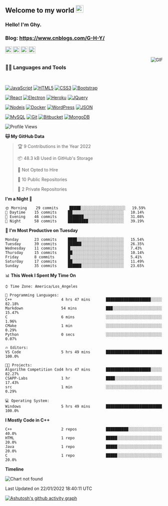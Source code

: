
## Welcome to my world <img src="https://github.com/TheDudeThatCode/TheDudeThatCode/blob/master/Assets/Earth.gif" width="24px">

### Hello! I'm Ghy.

### Blog: https://www.cnblogs.com/G-H-Y/

<a href="https://twitter.com/dhanani_brijesh">
  <img align="left" alt="Brijesh Dhanani | Twitter" width="22px" src="https://cdn.jsdelivr.net/npm/simple-icons@v3/icons/twitter.svg" />
</a>
<a href="https://www.linkedin.com/in/brijesh-dhanani-8a2061141">
  <img align="left" alt="Brijesh Dhanani" width="22px" src="https://cdn.jsdelivr.net/npm/simple-icons@v3/icons/linkedin.svg" />
</a>
<a href="https://www.facebook.com/people/Brijesh-Dhanani/100010798357963">
  <img align="left" alt="Brijesh Dhanani" width="22px" src="https://cdn.jsdelivr.net/npm/simple-icons@v3/icons/facebook.svg" />
</a>
<a href="https://www.instagram.com/singer_brijesh_dhanani">
  <img align="left" alt="Brijesh Dhanani" width="22px" src="https://cdn.jsdelivr.net/npm/simple-icons@v3/icons/instagram.svg" />
</a>

<br />
<br />

  <img align="right" alt="GIF" src="https://media.giphy.com/media/836HiJc7pgzy8iNXCn/giphy.gif" />
  
### 👨‍💻 Languages and Tools

<br />

[![JavaScript](https://img.shields.io/badge/-JavaScript-black?style=flat&logo=javascript&link=https://github.com/BRdhanani)](https://github.com/BRdhanani) 
[![HTML5](https://img.shields.io/badge/-HTML5-E34F26?style=flat&logo=html5&logoColor=white&link=https://github.com/BRdhanani)](https://github.com/BRdhanani) 
[![CSS3](https://img.shields.io/badge/-CSS3-1572B6?style=flat&logo=css3&link=https://github.com/BRdhanani)](https://github.com/BRdhanani) 
[![Bootstrap](https://img.shields.io/badge/-Bootstrap-563D7C?style=flat&logo=bootstrap&link=https://github.com/BRdhanani)](https://github.com/BRdhanani) 

[![React](https://img.shields.io/badge/-React-black?style=flat&logo=react&link=https://github.com/BRdhanani)](https://github.com/BRdhanani) 
[![Electron](https://img.shields.io/badge/-Electron-gray?style=flat&logo=electron&link=https://github.com/BRdhanani)](https://github.com/BRdhanani) 
[![Heroku](https://img.shields.io/badge/-Heroku-gray?style=flat&logo=heroku&link=https://github.com/BRdhanani)](https://github.com/BRdhanani) 
[![JQuery](https://img.shields.io/badge/-JQuery-blue?style=flat&logo=jquery&link=https://github.com/BRdhanani)](https://github.com/BRdhanani) 

[![Nodejs](https://img.shields.io/badge/-Nodejs-green?style=flat&logo=Node.js&link=https://github.com/BRdhanani)](https://github.com/BRdhanani) 
[![Docker](https://img.shields.io/badge/-Docker-black?style=flat&logo=docker&link=https://github.com/BRdhanani)](https://github.com/BRdhanani) 
[![WordPress](https://img.shields.io/badge/-WordPress-blue?style=flat&logo=wordpress&link=https://github.com/BRdhanani)](https://github.com/BRdhanani) 
[![JSON](https://img.shields.io/badge/-json-02569B?style=flat&logo=json&link=https://github.com/BRdhanani)](https://github.com/BRdhanani)

[![MySQL](https://img.shields.io/badge/-MySQL-black?style=flat&logo=mysql&link=https://github.com/BRdhanani)](https://github.com/BRdhanani)
[![Git](https://img.shields.io/badge/-Git-black?style=flat&logo=git&link=https://github.com/BRdhanani)](https://github.com/BRdhanani) 
[![Bitbucket](https://img.shields.io/badge/-Bitbucket-blue?style=flat&logo=bitbucket&link=https://github.com/BRdhanani)](https://github.com/BRdhanani)
[![MongoDB](https://img.shields.io/badge/-MongoDB-FCA121?style=flat&logo=mongodb&link=https://github.com/BRdhanani)](https://gitlab.com/BRdhanani) 

<!--START_SECTION:waka-->
![Profile Views](http://img.shields.io/badge/Profile%20Views-0-blue)

**🐱 My GitHub Data** 

> 🏆 9 Contributions in the Year 2022
 > 
> 📦 48.3 kB Used in GitHub's Storage 
 > 
> 🚫 Not Opted to Hire
 > 
> 📜 10 Public Repositories 
 > 
> 🔑 2 Private Repositories  
 > 
**I'm a Night 🦉** 

```text
🌞 Morning    29 commits     █████░░░░░░░░░░░░░░░░░░░░   19.59% 
🌆 Daytime    15 commits     ██░░░░░░░░░░░░░░░░░░░░░░░   10.14% 
🌃 Evening    46 commits     ███████░░░░░░░░░░░░░░░░░░   31.08% 
🌙 Night      58 commits     █████████░░░░░░░░░░░░░░░░   39.19%

```
📅 **I'm Most Productive on Tuesday** 

```text
Monday       23 commits     ████░░░░░░░░░░░░░░░░░░░░░   15.54% 
Tuesday      39 commits     ██████░░░░░░░░░░░░░░░░░░░   26.35% 
Wednesday    11 commits     █░░░░░░░░░░░░░░░░░░░░░░░░   7.43% 
Thursday     15 commits     ██░░░░░░░░░░░░░░░░░░░░░░░   10.14% 
Friday       8 commits      █░░░░░░░░░░░░░░░░░░░░░░░░   5.41% 
Saturday     17 commits     ██░░░░░░░░░░░░░░░░░░░░░░░   11.49% 
Sunday       35 commits     ██████░░░░░░░░░░░░░░░░░░░   23.65%

```


📊 **This Week I Spent My Time On** 

```text
⌚︎ Time Zone: America/Los_Angeles

💬 Programming Languages: 
C++                      4 hrs 47 mins       ████████████████████░░░░░   82.18% 
Markdown                 54 mins             ███░░░░░░░░░░░░░░░░░░░░░░   15.47% 
C                        6 mins              ░░░░░░░░░░░░░░░░░░░░░░░░░   1.96% 
CMake                    1 min               ░░░░░░░░░░░░░░░░░░░░░░░░░   0.29% 
Python                   0 secs              ░░░░░░░░░░░░░░░░░░░░░░░░░   0.07%

🔥 Editors: 
VS Code                  5 hrs 49 mins       █████████████████████████   100.0%

🐱‍💻 Projects: 
Algorithm Competition Cod4 hrs 47 mins       ████████████████████░░░░░   82.27% 
CSAPP-Labs               1 hr                ████░░░░░░░░░░░░░░░░░░░░░   17.43% 
src                      1 min               ░░░░░░░░░░░░░░░░░░░░░░░░░   0.29%

💻 Operating System: 
Windows                  5 hrs 49 mins       █████████████████████████   100.0%

```

**I Mostly Code in C++** 

```text
C++                      2 repos             ██████████░░░░░░░░░░░░░░░   40.0% 
HTML                     1 repo              █████░░░░░░░░░░░░░░░░░░░░   20.0% 
Java                     1 repo              █████░░░░░░░░░░░░░░░░░░░░   20.0% 
C                        1 repo              █████░░░░░░░░░░░░░░░░░░░░   20.0%

```


**Timeline**

![Chart not found](https://raw.githubusercontent.com/G-ghy/G-ghy/main/charts/bar_graph.png) 


 Last Updated on 22/01/2022 18:40:11 UTC
<!--END_SECTION:waka-->

[![Ashutosh's github activity graph](https://activity-graph.herokuapp.com/graph?username=G-ghy&bg_color=000000&color=ffff54&line=4e4c9e&point=38fcff&area=true&hide_border=true)](https://github.com/ashutosh00710/github-readme-activity-graph)
